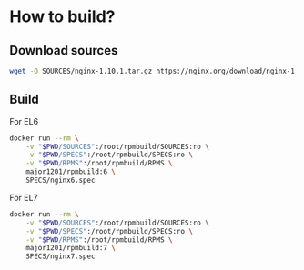 # How to build?

## Download sources

```bash
wget -O SOURCES/nginx-1.10.1.tar.gz https://nginx.org/download/nginx-1.10.1.tar.gz
```

## Build

For EL6

```bash
docker run --rm \
    -v "$PWD/SOURCES":/root/rpmbuild/SOURCES:ro \
    -v "$PWD/SPECS":/root/rpmbuild/SPECS:ro \
    -v "$PWD/RPMS":/root/rpmbuild/RPMS \
    major1201/rpmbuild:6 \
    SPECS/nginx6.spec
```

For EL7

```bash
docker run --rm \
    -v "$PWD/SOURCES":/root/rpmbuild/SOURCES:ro \
    -v "$PWD/SPECS":/root/rpmbuild/SPECS:ro \
    -v "$PWD/RPMS":/root/rpmbuild/RPMS \
    major1201/rpmbuild:7 \
    SPECS/nginx7.spec
```
